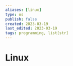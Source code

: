 ```yaml
---
aliases: [linux]
type: os
publish: false
created: 2023-03-19
last_edited: 2023-03-19
tags: programming, list[str]
---
```

# Linux